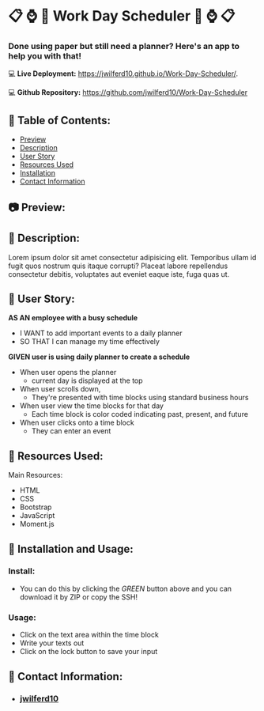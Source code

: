 # :clipboard: :watch: :date: Work Day Scheduler :date: :watch: :clipboard: <br>

### Done using paper but still need a planner? Here's an app to help you with that! <br>

:computer: **Live Deployment:** https://jwilferd10.github.io/Work-Day-Scheduler/.

:computer: **Github Repository:** https://github.com/jwilferd10/Work-Day-Scheduler

## :open_file_folder: Table of Contents:
  - [Preview](#camera-preview)
  - [Description](#wave-description)
  - [User Story](#book-user-story)
  - [Resources Used](#floppy_disk-resources-used)
  - [Installation](#minidisc-installation-and-usage)
  - [Contact Information](#e-mail-contact-information)

## :camera: Preview:

## :wave: Description: 
<p> 
Lorem ipsum dolor sit amet consectetur adipisicing elit. Temporibus ullam id fugit quos nostrum quis itaque corrupti? Placeat labore repellendus consectetur debitis, voluptates aut eveniet eaque iste, fuga quas ut.
</p>
  
## :book: User Story:
**AS AN employee with a busy schedule**
- I WANT to add important events to a daily planner
- SO THAT I can manage my time effectively

**GIVEN user is using daily planner to create a schedule**
- When user opens the planner 
  - current day is displayed at the top 
- When user scrolls down,
  - They're presented with time blocks using standard business hours
- When user view the time blocks for that day 
  - Each time block is color coded indicating past, present, and future
- When user clicks onto a time block 
  - They can enter an event

## :floppy_disk: Resources Used:
Main Resources:
- HTML
- CSS
- Bootstrap
- JavaScript
- Moment.js

## :minidisc: Installation and Usage:
### Install:
- You can do this by clicking the *GREEN* button above and you can download it by ZIP or copy the SSH!
### Usage:
- Click on the text area within the time block
- Write your texts out 
- Click on the lock button to save your input

## :e-mail: Contact Information:
- ### [jwilferd10](https://github.com/jwilferd10)